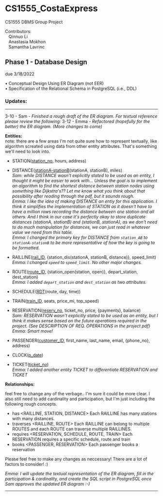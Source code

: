 # CS1555_CostaExpress
CS1555 DBMS Group Project

Contributors:<br>
&nbsp;&nbsp;&nbsp;Qinnuo Li <br>
&nbsp;&nbsp;&nbsp;Anastasia Mokhon <br>
&nbsp;&nbsp;&nbsp;Samantha Lavrinc <br>

## Phase 1 - Database Design 
due 3/18/2022

  • Conceptual Design Using ER Diagram (not EER) <br>
  • Specification of the Relational Schema in PostgreSQL (i.e., DDL)
  
### Updates:
---
3-10 - Sam - *Finished a rough draft of the ER diagram. For textual reference please review the following:*
3-12 - Emma - *Refactored (hopefully for the better) the ER diagram. (More changes to come)*

**Entities:** <br>
note: there are a few areas I'm not quite sure how to represent textually, like algorithm screated using data from other entity attributes. That's something we'll need to look into.

- STATION(<ins>station_no</ins>, hours, address)
- DISTANCE(<ins>stationA-stationB</ins>(stationA, stationB), miles) <br>
*Sam: while DISTANCE wasn't explicitly stated to be used as an entity, I thought it might be easier to work with... Unless the goal is to implement an algorithm to find the shortest distance between station nodes using something like Dijkstra's?? Let me know what you think about that possibility after reading through the pdf, but it sounds rough.*<br>
*Emma: I like the idea of making DISTANCE an entiy for this application. I think it simplifies the implementation of STATION as it doesn't have to have a million rows recording the distance between one station and all others. And I think in our case it's perfectly okay to store duplicate distances (stationA, stationB) and (stationB, stationA), as we don't need to do much manipulation for distances, we can just read in whatever value we need from this table.*<br>
*Emma: I changed the primary key for DISTANCE from `station_AB` to `stationA-stationB` to be more representative of how the key is going to be formatted.*<br>

- RAILLINE(<ins>rail_ID</ins>, {station_dis(stationA, stationB, distance)}, speed_limit) <br>
*Emma: I changed `speed` to `speed_limit`. No other major changes.*<br>
- ROUTE(<ins>route_ID</ins>, {station_open(station, open)}, depart_station, dest_station)<br>
*Emma: I added `depart_station` and `dest_station` as two attributes.*<br>
- SCHEDULE(<ins>RDT</ins>(route, day, time))
- TRAIN(<ins>train_ID</ins>, seats, price_mi, top_speed)
- RESERVATION(<ins>reserv_no</ins>, ticket_no, price, {payments}, balance)<br>
*Sam: RESERVATION wasn't explicitly stated to be used as an entity, but I think it makes sense based on the future operations required in the project. (See DESCRIPTION OF REQ. OPERATIONS in the project pdf)* <br>
*Emma: Smart move!*
- PASSENGER(<ins>customer_ID</ins>, first_name, last_name, email, {phone_no}, address)
- CLOCK(<ins>p_date</ins>)
- TICKET(<ins>ticket_no</ins>) <br>
*Emma: I added another entity TICKET to differentiate RESERVATION and TICKET*


**Relationships:**

feel free to change any of the verbage.. I'm sure it could be more clear.
I also still need to add cardinality and participation, but I'm just including the following rough concepts.

- has <RAILLINE, STATION, DISTANCE> 
Each RAILLINE has many stations with many distances. 
- traverses <RAILLINE, ROUTE> 
Each RAILLINE can belong to multiple ROUTES and each ROUTE can traverse multiple RAILLINES.
- requires <RESERVATION, SCHEDULE, ROUTE, TRAIN> 
Each RESERVATION requires a specific schedule, route and train
- books <PASSENGER, RESERVATION>
Each passenger books a reservation


Please feel free to make any changes as neccessary! There are a lot of factors to consider! :)

*Emma: I will update the textual representation of the ER diagram, fill in the participation & cardinality, and create the SQL script in PostgreSQL once Sam approves the updated ER diagram :-)*

---

